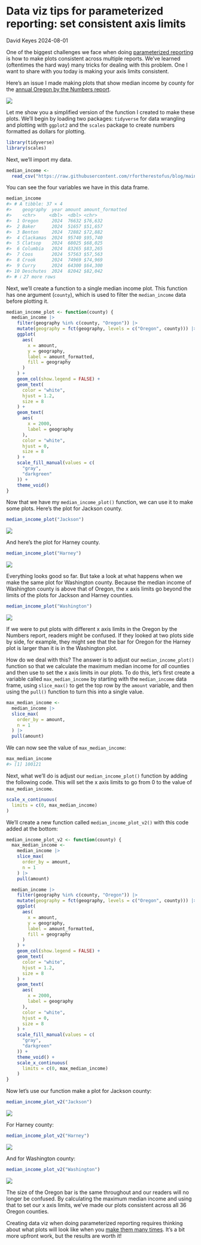 # Data viz tips for parameterized reporting: set consistent axis limits
David Keyes
2024-08-01

One of the biggest challenges we face when doing [parameterized
reporting](https://rfortherestofus.com/2024/06/parameterized-reporting-quarto)
is how to make plots consistent across multiple reports. We’ve learned
(oftentimes the hard way) many tricks for dealing with this problem. One
I want to share with you today is making your axis limits consistent.

Here’s an issue I made making plots that show median income by county
for the [annual Oregon by the Numbers
report](https://rfortherestofus.com/success-stories/oregon-by-the-numbers).

![](jackson-median-income.png)

Let me show you a simplified version of the function I created to make
these plots. We’ll begin by loading two packages: `tidyverse` for data
wrangling and plotting with `ggplot2` and the `scales` package to create
numbers formatted as dollars for plotting.

``` r
library(tidyverse)
library(scales)
```

Next, we’ll import my data.

``` r
median_income <-
  read_csv("https://raw.githubusercontent.com/rfortherestofus/blog/main/set-consistent-limits/median_income.csv")
```

You can see the four variables we have in this data frame.

``` r
median_income
#> # A tibble: 37 × 4
#>    geography  year amount amount_formatted
#>    <chr>     <dbl>  <dbl> <chr>           
#>  1 Oregon     2024  76632 $76,632         
#>  2 Baker      2024  51657 $51,657         
#>  3 Benton     2024  72882 $72,882         
#>  4 Clackamas  2024  95740 $95,740         
#>  5 Clatsop    2024  68025 $68,025         
#>  6 Columbia   2024  83265 $83,265         
#>  7 Coos       2024  57563 $57,563         
#>  8 Crook      2024  74969 $74,969         
#>  9 Curry      2024  64300 $64,300         
#> 10 Deschutes  2024  82042 $82,042         
#> # ℹ 27 more rows
```

Next, we’ll create a function to a single median income plot. This
function has one argument (`county`), which is used to filter the
`median_income` data before plotting it.

``` r
median_income_plot <- function(county) {
  median_income |>
    filter(geography %in% c(county, "Oregon")) |>
    mutate(geography = fct(geography, levels = c("Oregon", county))) |>
    ggplot(
      aes(
        x = amount,
        y = geography,
        label = amount_formatted,
        fill = geography
      )
    ) +
    geom_col(show.legend = FALSE) +
    geom_text(
      color = "white",
      hjust = 1.2,
      size = 8
    ) +
    geom_text(
      aes(
        x = 2000,
        label = geography
      ),
      color = "white",
      hjust = 0,
      size = 8
    ) +
    scale_fill_manual(values = c(
      "gray",
      "darkgreen"
    )) +
    theme_void()
}
```

Now that we have my `median_income_plot()` function, we can use it to
make some plots. Here’s the plot for Jackson county.

``` r
median_income_plot("Jackson")
```

![](set-consistent-limits_files/figure-commonmark/unnamed-chunk-5-1.svg)

And here’s the plot for Harney county.

``` r
median_income_plot("Harney")
```

![](set-consistent-limits_files/figure-commonmark/unnamed-chunk-6-1.svg)

Everything looks good so far. But take a look at what happens when we
make the same plot for Washington county. Because the median income of
Washington county is above that of Oregon, the x axis limits go beyond
the limits of the plots for Jackson and Harney counties.

``` r
median_income_plot("Washington")
```

![](set-consistent-limits_files/figure-commonmark/unnamed-chunk-7-1.svg)

If we were to put plots with different x axis limits in the Oregon by
the Numbers report, readers might be confused. If they looked at two
plots side by side, for example, they might see that the bar for Oregon
for the Harney plot is larger than it is in the Washington plot.

How do we deal with this? The answer is to adjust our
`median_income_plot()` function so that we calculate the maximum median
income for *all* counties and then use to set the x axis limits in our
plots. To do this, let’s first create a variable called
`max_median_income` by starting with the `median_income` data frame,
using `slice_max()` to get the top row by the `amount` variable, and
then using the `pull()` function to turn this into a single value.

``` r
max_median_income <-
  median_income |>
  slice_max(
    order_by = amount,
    n = 1
  ) |>
  pull(amount)
```

We can now see the value of `max_median_income`:

``` r
max_median_income
#> [1] 100121
```

Next, what we’ll do is adjust our `median_income_plot()` function by
adding the following code. This will set the x axis limits to go from 0
to the value of `max_median_income`.

``` r
scale_x_continuous(
  limits = c(0, max_median_income)
)
```

We’ll create a new function called `median_income_plot_v2()` with this
code added at the bottom:

``` r
median_income_plot_v2 <- function(county) {
  max_median_income <-
    median_income |>
    slice_max(
      order_by = amount,
      n = 1
    ) |>
    pull(amount)

  median_income |>
    filter(geography %in% c(county, "Oregon")) |>
    mutate(geography = fct(geography, levels = c("Oregon", county))) |>
    ggplot(
      aes(
        x = amount,
        y = geography,
        label = amount_formatted,
        fill = geography
      )
    ) +
    geom_col(show.legend = FALSE) +
    geom_text(
      color = "white",
      hjust = 1.2,
      size = 8
    ) +
    geom_text(
      aes(
        x = 2000,
        label = geography
      ),
      color = "white",
      hjust = 0,
      size = 8
    ) +
    scale_fill_manual(values = c(
      "gray",
      "darkgreen"
    )) +
    theme_void() +
    scale_x_continuous(
      limits = c(0, max_median_income)
    ) 
}
```

Now let’s use our function make a plot for Jackson county:

``` r
median_income_plot_v2("Jackson")
```

![](set-consistent-limits_files/figure-commonmark/unnamed-chunk-12-1.svg)

For Harney county:

``` r
median_income_plot_v2("Harney")
```

![](set-consistent-limits_files/figure-commonmark/unnamed-chunk-13-1.svg)

And for Washington county:

``` r
median_income_plot_v2("Washington")
```

![](set-consistent-limits_files/figure-commonmark/unnamed-chunk-14-1.svg)

The size of the Oregon bar is the same throughout and our readers will
no longer be confused. By calculating the maximum median income and
using that to set our x axis limits, we’ve made our plots consistent
across all 36 Oregon counties.

Creating data viz when doing parameterized reporting requires thinking
about what plots will look like when you [make them many
times](https://rfortherestofus.com/2023/01/multiple-plots). It’s a bit
more upfront work, but the results are worth it!

